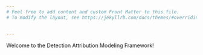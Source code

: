 ```yaml
---
# Feel free to add content and custom Front Matter to this file.
# To modify the layout, see https://jekyllrb.com/docs/themes/#overriding-theme-defaults


---
```


Welcome to the Detection Attribution Modeling Framework!
